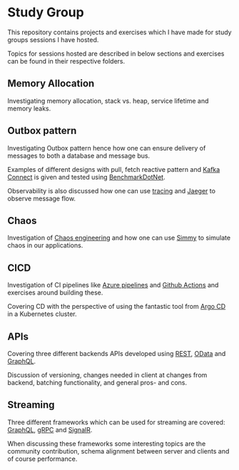 # Study Group

This repository contains projects and exercises which I have made for study groups sessions I have hosted. 

Topics for sessions hosted are described in below sections and exercises can be found in their respective folders.

## Memory Allocation

Investigating memory allocation, stack vs. heap, service lifetime and memory leaks.

## Outbox pattern

Investigating Outbox pattern hence how one can ensure delivery of messages to both a database and message bus.

Examples of different designs with pull, fetch reactive pattern and [Kafka Connect](https://kafka.apache.org/documentation/#connectconfigs) is given and tested using [BenchmarkDotNet](https://benchmarkdotnet.org/articles/overview.html).

Observability is also discussed how one can use [tracing](https://opentelemetry.io/) and [Jaeger](https://www.jaegertracing.io/) to observe message flow.

## Chaos
Investigation of [Chaos engineering](https://en.wikipedia.org/wiki/Chaos_engineering) and how one can use [Simmy](https://github.com/Polly-Contrib/Simmy) to simulate chaos in our applications.

## CICD
Investigation of CI pipelines like [Azure pipelines](https://azure.microsoft.com/en-us/services/devops/pipelines/) and [Github Actions](https://github.com/features/actions) and exercises around building these.

Covering CD with the perspective of using the fantastic tool from [Argo CD](https://argo-cd.readthedocs.io/en/stable/) in a Kubernetes cluster.

## APIs

Covering three different backends APIs developed using [REST](https://dotnet.microsoft.com/en-us/apps/aspnet/apis), [OData](https://www.odata.org/) and [GraphQL](https://graphql.org/).

Discussion of versioning, changes needed in client at changes from backend, batching functionality, and general pros- and cons.

## Streaming

Three different frameworks which can be used for streaming are covered: [GraphQL](https://graphql.org/), [gRPC](https://grpc.io/) and [SignalR](https://dotnet.microsoft.com/en-us/apps/aspnet/signalr).

When discussing these frameworks some interesting topics are the community contribution, schema alignment between server and clients and of course performance.
